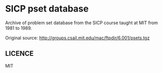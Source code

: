 # SICP pset database

Archive of problem set database from the SICP course taught at MIT from 1981 to 1989.

Original source: <http://groups.csail.mit.edu/mac/ftpdir/6.001/psets.tgz>

## LICENCE

MIT
